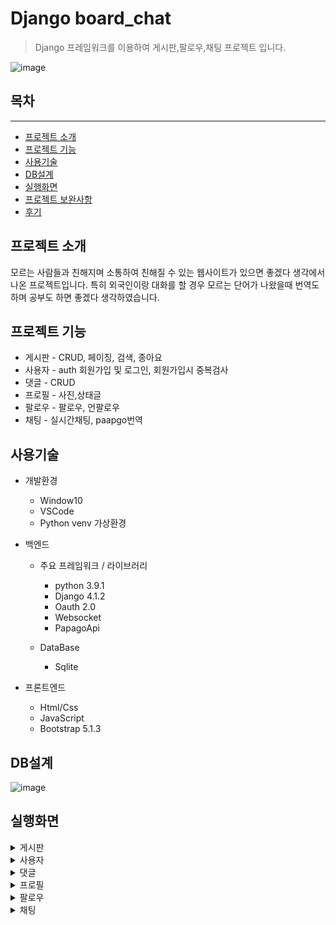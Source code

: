 # Django board_chat
>Django 프레임워크를 이용하여 게시판,팔로우,채팅 프로젝트 입니다.

![image](https://user-images.githubusercontent.com/103357002/209601900-f36edac8-3a1a-4f9c-8752-6e1701eb511f.png)




## 목차
___




* [프로젝트 소개](#프로젝트-소개)
* [프로젝트 기능](#프로젝트-기능)
* [사용기술](#사용기술)
* [DB설계](#DB설계)
* [실행화면](#실행화면)
* [프로젝트 보완사항](#프로젝트-보완사항)
* [후기](#후기)


## 프로젝트 소개
모르는 사람들과 친해지며 소통하여 친해질 수 있는 웹사이트가 있으면 좋겠다 생각에서 나온 프로젝트입니다.
특히 외국인이랑 대화를 할 경우 모르는 단어가 나왔을때 번역도 하며 공부도 하면 좋겠다 생각하였습니다.

## 프로젝트 기능

* 게시판 - CRUD, 페이징, 검색, 종아요
* 사용자 - auth 회원가입 및 로그인, 회원가입시 중복검사
* 댓글 - CRUD
* 프로필 - 사진,상태글
* 팔로우 - 팔로우, 언팔로우
* 채팅 - 실시간채팅, paapgo번역

## 사용기술

* 개발환경
  * Window10
  * VSCode
  * Python venv 가상환경
* 백엔드
  * 주요 프레임워크 / 라이브러리
    * python 3.9.1
    * Django 4.1.2
    * Oauth 2.0
    * Websocket
    * PapagoApi

  * DataBase
    * Sqlite
    
* 프론트엔드
  * Html/Css
  * JavaScript
  * Bootstrap 5.1.3
  
 ## DB설계
 ![image](https://user-images.githubusercontent.com/103357002/209601986-dc39448f-5078-4c9e-97ee-d3fbfa68e2a6.png)
 
 ## 실행화면
  <details>
<summary>
게시판
</summary>


**1. 게시글 전체 목록 화면**
![image](https://user-images.githubusercontent.com/103357002/209602108-ccb92800-b760-4838-a9a6-e66ad5f9c86d.png)
  모든 게시글을 조회 가능합니다. 
___

**2. 게시글 등록 화면**
![image](https://user-images.githubusercontent.com/103357002/209602127-4ed78534-52bd-46aa-a596-80bbcf6f0502.png)
  로그인 한 사용자만 게시글을 작성할 수 있습니다. 또한 작성 후 redirect합니다.
___

**3. 게시글 조회 화면**
![image](https://user-images.githubusercontent.com/103357002/209602155-6f408490-90f4-412e-9ca3-141a0f411224.png)
  본인이 작성한 글만 수정 및 삭제가 가능합니다.
___

**4. 게시글 수정 화면**
![image](https://user-images.githubusercontent.com/103357002/209602168-b0a5a385-5511-4037-b2c8-78b3249a0f2d.png)
  
  제목과 내용만 수정할 수 있게 하고 수정 후 redirect 합니다.
___

**5. 게시글 삭제 화면**
  ![image](https://user-images.githubusercontent.com/103357002/209602240-b8a2e16e-d4d4-417d-b1e8-5caa90c9bd46.png)
  삭제시 작성자 본인만 삭제가 가능하면 삭제 후 redirect합니다.
___

</details>

  <details>
<summary>
사용자
</summary>

**1. 회원가입 화면**  
![image](https://user-images.githubusercontent.com/103357002/209602268-21c3f4a8-4349-43ce-a9e4-86c416cf5f7c.png)
![image](https://user-images.githubusercontent.com/103357002/209602286-28691f18-1e70-4dd4-9aa7-9f38d12b3c0e.png)
  회원가입 시 중복확인을 진행하며 완료시 회원 정보를 저장하고 로그인 화면으로 이동합니다.

___

**2. 로그인 화면**  
![image](https://user-images.githubusercontent.com/103357002/209602308-47bcc6a8-39a5-46d3-a69c-d89b03bddc83.png)
![image](https://user-images.githubusercontent.com/103357002/209602330-2bb3266f-9d33-44a8-b555-407e45161642.png)
  로그인 시도시 로그인이 실패하였을경우 다음과 같이 알림이 나옵니다.
  네이버로그인,구글로그인과 같은 소셜로그인이 준비되어 있습니다.
</details>

  <details>
<summary>
댓글
</summary>

**1. 댓글화면**  
![image](https://user-images.githubusercontent.com/103357002/209602491-437cb6f8-75ba-4343-8325-d7f9f890ef7b.png)
___

**2. 댓글수정 화면**  
![image](https://user-images.githubusercontent.com/103357002/209602503-c5d0fcaf-a1c6-45ff-aecb-71279136828d.png)
  댓글을 작성한 본인만 수정이 가능합니다
___

**3. 댓글삭제 화면**  
![image](https://user-images.githubusercontent.com/103357002/209602529-12eb5704-d351-4c4a-b452-756bdcf4ffd9.png)
  댓글을 작성한 본인만 삭제가 가능합니다
</details>

<details>
<summary>
프로필
</summary>
**1. 프로필 조회** 

![image](https://user-images.githubusercontent.com/103357002/209603182-bb5a9900-bd30-4115-821a-8018a044ff35.png)
유저라면 누구든지 조회가 가능하며 사진,닉네임,상태메시지를 표시한다.
___

**2. 프로필 수정** 
![image](https://user-images.githubusercontent.com/103357002/209603351-e53fb703-c2df-441e-8649-a37ab11b6e92.png)
사용자 본인만 수정이 가능합니다.
___
</details>



  <details>
<summary>
팔로우
</summary>

**1. 팔로우**  

![image](https://user-images.githubusercontent.com/103357002/209602880-216577ea-4f91-4b95-b823-096e9313bd4e.png)

화면 우측에 등록중인 사용자가 전부 표시가 되며 "추가"버튼을 클릭하면 친구 테이블에 추가가 됩니다.
___

**2. 언팔로우**  
![image](https://user-images.githubusercontent.com/103357002/209602856-9bc613c3-1d57-4eba-aa12-6e488a796c47.png)

  화면 좌측에테이블에 추가되어있는 사용자가 표시되며 삭제 버튼 클릭 시 테이블에서 삭제된다
___
</details>

<details>
<summary>
채팅
</summary>
**1. 채팅**  

![image](https://user-images.githubusercontent.com/103357002/209603559-f98e7b56-8f01-4255-b81d-517f67866108.png)
팔로우창에서 대화버튼 클릭시 채팅이 가능하다
가장하단에 있는 버튼으로는 PapagoApi이용해 모르는 외국어가 있을경우 번역 가능하다
___

</details>
